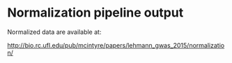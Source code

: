 # Normalization pipeline output

Normalized data are available at:

http://bio.rc.ufl.edu/pub/mcintyre/papers/lehmann_gwas_2015/normalization/
